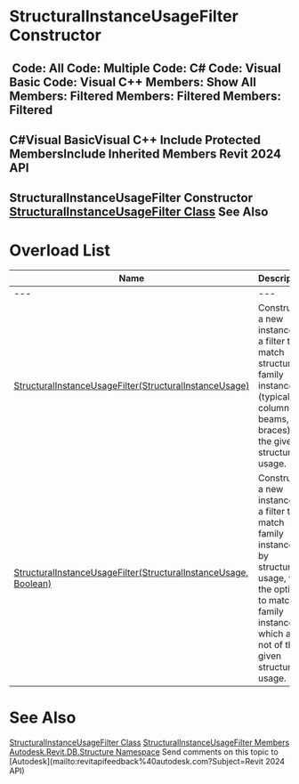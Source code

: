 # StructuralInstanceUsageFilter Constructor

﻿
 Code: All Code: Multiple Code: C# Code: Visual Basic Code: Visual C++  Members: Show All Members: Filtered Members: Filtered Members: Filtered   
---  
C#Visual BasicVisual C++
Include Protected MembersInclude Inherited Members
Revit 2024 API  
---  
StructuralInstanceUsageFilter Constructor   
[StructuralInstanceUsageFilter Class](d75dfb58-cf2f-1d33-20f1-add1cedad770.md "StructuralInstanceUsageFilter Class") See Also  
---  
# Overload List
| Name | Description |
| --- | --- |
| --- | --- | --- |
| [StructuralInstanceUsageFilter(StructuralInstanceUsage)](f3785343-c384-6d4b-440c-1f1c9bcc75b7.md "StructuralInstanceUsageFilter Constructor \(StructuralInstanceUsage\)") | Constructs a new instance of a filter to match structural family instances (typically columns, beams, or braces) of the given structural usage. |
| [StructuralInstanceUsageFilter(StructuralInstanceUsage, Boolean)](bb575ce2-5911-c72c-a012-0475f75abd01.md "StructuralInstanceUsageFilter Constructor \(StructuralInstanceUsage, Boolean\)") | Constructs a new instance of a filter to match family instances by structural usage, with the option to match all family instances which are not of the given structural usage. |

# See Also
[StructuralInstanceUsageFilter Class](d75dfb58-cf2f-1d33-20f1-add1cedad770.md "StructuralInstanceUsageFilter Class")
[StructuralInstanceUsageFilter Members](aa5e4d8b-97b7-7a23-864e-f5d3a06bd551.md "StructuralInstanceUsageFilter Members")
[Autodesk.Revit.DB.Structure Namespace](d586b341-f687-9d90-e96d-255806b7d4fc.md "Autodesk.Revit.DB.Structure Namespace")
Send comments on this topic to [Autodesk](mailto:revitapifeedback%40autodesk.com?Subject=Revit 2024 API)